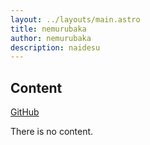 ```yaml
---
layout: ../layouts/main.astro
title: nemurubaka
author: nemurubaka
description: naidesu
---
```


## Content

[GitHub](https://github.com)

There is no content. 